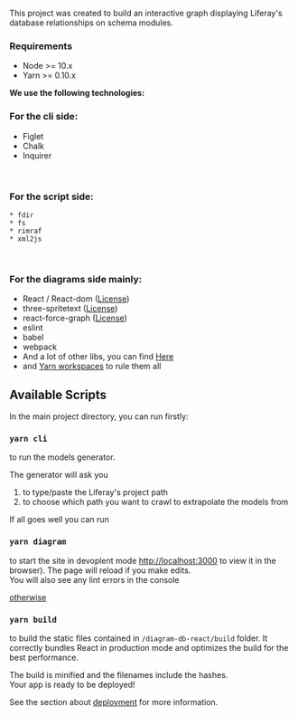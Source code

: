 This project was created to build an interactive graph displaying Liferay's database relationships on  schema modules.

### Requirements
* Node >= 10.x
* Yarn >= 0.10.x

**We use the following technologies:**
### For the cli side:
* Fìglet
* Chalk
* Inquirer
<br>

### For the script side:
    * fdir
    * fs
    * rimraf
    * xml2js
<br>

### For the diagrams side mainly:
* React / React-dom ([License](https://github.com/facebook/react/blob/master/LICENSE))
* three-spritetext ([License](https://github.com/vasturiano/three-spritetext/blob/master/LICENSE))
* react-force-graph ([License](https://github.com/vasturiano/react-force-graph/blob/master/LICENSE))
* eslint
* babel
* webpack
* And a lot of other libs, you can find [Here](https://github.com/liferay-commerce/db-schema-viewer/blob/master/diagram-db-react/package.json)
* and <u>Yarn workspaces</u> to rule them all


## Available Scripts

In the main project directory, you can run firstly:

### `yarn cli`

to run the models generator.

The generator will ask you
1) to type/paste the Liferay's project path  
2) to choose which path you want to crawl to extrapolate the models from

If all goes well you can run 

### `yarn diagram`

to start the site in devoplent mode [http://localhost:3000](http://localhost:3000) to view it in the browser). 
The page will reload if you make edits.<br>
You will also see any lint errors in the console

<u>otherwise</u>


### `yarn build`

to build the static files contained in `/diagram-db-react/build` folder.
It correctly bundles React in production mode and optimizes the build for the best performance.

The build is minified and the filenames include the hashes.<br>
Your app is ready to be deployed!

See the section about [deployment](https://facebook.github.io/create-react-app/docs/deployment) for more information.
